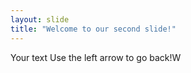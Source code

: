 ```yaml
---
layout: slide
title: "Welcome to our second slide!"
---
```

Your text
Use the left arrow to go back!W

